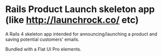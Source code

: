 Rails Product Launch skeleton app (like http://launchrock.co/ etc)
===============

A Rails 4 skeleton app intended for announcing/launching a product and saving potential customers' emails.

Bundled with a Flat UI Pro elements.


